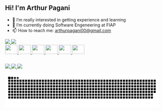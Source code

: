 ## Hi! I'm Arthur Pagani
- 👀 I’m really interested in getting experience and learning
- 🌱 I’m currently doing Software Engeneering at FIAP
- 📫 How to reach me: arthurpagani00@gmail.com

<div>
  <a href="https://github.com/acpagani">
  <img height="180em" src="https://github-readme-stats.vercel.app/api?username=acpagani&theme=tokyonight&show_icons=true&hide_border=true&count_private=true"> 
  <img height="180em" src="https://github-readme-streak-stats.herokuapp.com/?user=acpagani&theme=tokyonight&hide_border=true"> 
</div>

<div>
  <img align="center' alt="arthur_python" height="30" width="40" src="https://cdn.jsdelivr.net/gh/devicons/devicon@latest/icons/python/python-original.svg" />
  <img align="center' alt="arthur_python" height="30" width="40" src="https://cdn.jsdelivr.net/gh/devicons/devicon@latest/icons/javascript/javascript-original.svg" />
  <img align="center' alt="arthur_python" height="30" width="40" src="https://cdn.jsdelivr.net/gh/devicons/devicon@latest/icons/html5/html5-original.svg" />
  <img align="center' alt="arthur_python" height="30" width="40" src="https://cdn.jsdelivr.net/gh/devicons/devicon@latest/icons/css3/css3-original.svg" />
  <img align="center' alt="arthur_python" height="30" width="40" src="https://cdn.jsdelivr.net/gh/devicons/devicon@latest/icons/c/c-original.svg" />
  <img align="center' alt="arthur_python" height="30" width="40" src="https://cdn.jsdelivr.net/gh/devicons/devicon@latest/icons/csharp/csharp-original.svg" />   
</div>

##

<div>
  <a href="mailto:arthurpagani00@gmail.com">
    <img src="https://img.shields.io/badge/Gmail-D14836?style=for-the-badge&logo=gmail&logoColor=white">
  </a>
  <a href="https://www.instagram.com/arthurcotrick/">
    <img src="https://img.shields.io/badge/Instagram-E4405F?style=for-the-badge&logo=instagram&logoColor=white">
  </a>
  <a href="https://www.linkedin.com/in/arthur-pagani/">
    <img src="https://img.shields.io/badge/LinkedIn-0077B5?style=for-the-badge&logo=linkedin&logoColor=white">
  </a>
</div>

![snake gif](https://github.com/acpagani/acpagani/blob/output/github-contribution-grid-snake-dark.svg)
